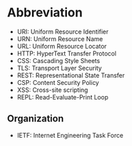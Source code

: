 # Abbreviation

- URI: Uniform Resource Identifier
- URN: Uniform Resource Name
- URL: Uniform Resource Locator
- HTTP: HyperText Transfer Protocol
- CSS: Cascading Style Sheets
- TLS: Transport Layer Security
- REST: Representational State Transfer
- CSP: Content Security Policy
- XSS: Cross-site scripting
- REPL: Read-Evaluate-Print Loop

## Organization

- IETF: Internet Engineering Task Force
